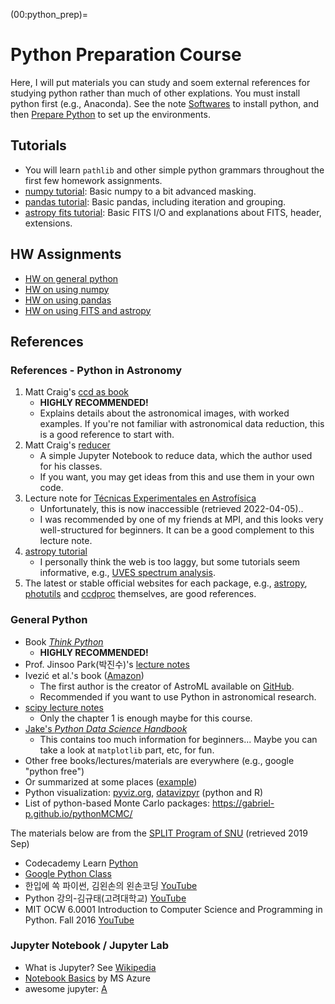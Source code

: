 (00:python_prep)=

# Python Preparation Course

Here, I will put materials you can study and soem external references for studying python rather than much of other explations. You must install python first (e.g., Anaconda). See the note [Softwares](00:Softwares) to install python, and then [Prepare Python](00:Prepare_Python) to set up the environments.

## Tutorials

* You will learn ``pathlib`` and other simple python grammars throughout the first few homework assignments.
* [numpy tutorial](00:numpy_tutorial): Basic numpy to a bit advanced masking.
* [pandas tutorial](00:pandas_tutorial): Basic pandas, including iteration and grouping.
* [astropy fits tutorial](00:astropy_fits): Basic FITS I/O and explanations about FITS, header, extensions.

## HW Assignments

* [HW on general python](HW:python_prep)
* [HW on using numpy](HW:numpy)
* [HW on using pandas](HW:pandas)
* [HW on using FITS and astropy](HW:astropy_fits)

## References

### References - Python in Astronomy

1. Matt Craig's [ccd as book](https://www.astropy.org/ccd-reduction-and-photometry-guide/v/dev/notebooks/00-00-Preface.html)
   * **HIGHLY RECOMMENDED!**
   * Explains details about the astronomical images, with worked examples. If you're not familiar with astronomical data reduction, this is a good reference to start with.
2. Matt Craig's [reducer](https://reducer.readthedocs.io/en/latest/)
   * A simple Jupyter Notebook to reduce data, which the author used for his classes.
   * If you want, you may get ideas from this and use them in your own code.
3. Lecture note for [Técnicas Experimentales en Astrofísica](https://guaix.fis.ucm.es/~jaz/master_TEA/tea_book/intro.html)
   * Unfortunately, this is now inaccessible (retrieved 2022-04-05)..
   * I was recommended by one of my friends at MPI, and this looks very well-structured for beginners. It can be a good complement to this lecture note.
4. [astropy tutorial](http://learn.astropy.org/)
   * I personally think the web is too laggy, but some tutorials seem informative, e.g., [UVES spectrum analysis](http://learn.astropy.org/rst-tutorials/UVES.html?highlight=filtertutorials).
5. The latest or stable official websites for each package, e.g., [astropy](http://docs.astropy.org/en/stable/), [photutils](https://photutils.readthedocs.io/en/latest/) and [ccdproc](https://ccdproc.readthedocs.io/en/latest/) themselves, are good references.

### General Python

* Book [_Think Python_](https://greenteapress.com/wp/think-python-2e/)
  * **HIGHLY RECOMMENDED!**
* Prof. Jinsoo Park(박진수)'s [lecture notes](https://github.com/jinsooya/lecture-notes)
* Ivezić et al.'s book ([Amazon](https://www.amazon.com/Statistics-Mining-Machine-Learning-Astronomy/dp/0691198306/))
  * The first author is the creator of AstroML available on [GitHub](https://github.com/astroML/astroML).
  * Recommended if you want to use Python in astronomical research.
* [scipy lecture notes](https://scipy-lectures.org/)
  * Only the chapter 1 is enough maybe for this course.
* [Jake's _Python Data Science Handbook_](https://github.com/jakevdp/PythonDataScienceHandbook/tree/master/)
  * This contains too much information for beginners... Maybe you can take a look at ``matplotlib`` part, etc, for fun.
* Other free books/lectures/materials are everywhere (e.g., google "python free")
* Or summarized at some places ([example](https://www.techrepublic.com/resource-library/whitepapers/getting-started-with-python-a-list-of-free-resources/#ftag=CAD-00-10aag7f))
* Python visualization: [pyviz.org](https://pyviz.org/), [datavizpyr](https://datavizpyr.com/) (python and R)
* List of python-based Monte Carlo packages: <https://gabriel-p.github.io/pythonMCMC/>

The materials below are from the [SPLIT Program of SNU](https://eng.snu.ac.kr/reserve/split-program) (retrieved 2019 Sep)

* Codecademy Learn [Python](https://www.codecademy.com/learn/learn-python)
* [Google Python Class](https://www.youtube.com/watch?v=tKTZoB2Vjuk&t=2626s)
* 한입에 쏙 파이썬, 김왼손의 왼손코딩 [YouTube](https://www.youtube.com/playlist?list=PLGPF8gvWLYyontH0PECIUFFUdvATXWQEL)
* Python 강의-김규태(고려대학교) [YouTube](https://www.youtube.com/playlist?list=PLB2ZAVLNuRBN9VCRVzDv6EFohXCWQxT-U)
* MIT OCW 6.0001 Introduction to Computer Science and Programming in Python. Fall 2016 [YouTube](https://www.youtube.com/playlist?list=PLUl4u3cNGP63WbdFxL8giv4yhgdMGaZNA)

### Jupyter Notebook / Jupyter Lab

* What is Jupyter? See [Wikipedia](https://en.wikipedia.org/wiki/Project_Jupyter#Products)
* [Notebook Basics](https://nbviewer.jupyter.org/github/jupyter/notebook/blob/master/docs/source/examples/Notebook/Notebook%20Basics.ipynb) by MS Azure
* awesome jupyter: [A](https://github.com/markusschanta/awesome-jupyter)